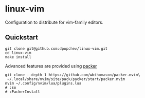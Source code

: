 # linux-vim

Configuration to distribute for vim-family editors.

## Quickstart

```
git clone git@github.com:dpopchev/linux-vim.git
cd linux-vim
make install
```

Advanced features are provided using [packer](https://github.com/wbthomason/packer.nvim)

```
git clone --depth 1 https://github.com/wbthomason/packer.nvim\
 ~/.local/share/nvim/site/pack/packer/start/packer.nvim
nvim ~/.config/nvim/lua/plugins.lua
# :so
# :PackerInstall
```
